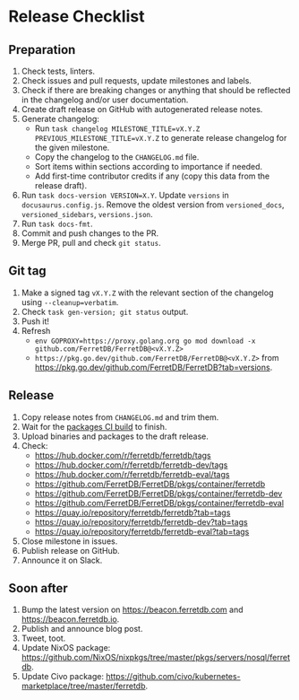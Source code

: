 # Release Checklist

## Preparation

1. Check tests, linters.
2. Check issues and pull requests, update milestones and labels.
3. Check if there are breaking changes or anything that should be reflected in the changelog and/or user documentation.
4. Create draft release on GitHub with autogenerated release notes.
5. Generate changelog:
   - Run `task changelog MILESTONE_TITLE=vX.Y.Z PREVIOUS_MILESTONE_TITLE=vX.Y.Z` to generate release changelog for the given milestone.
   - Copy the changelog to the `CHANGELOG.md` file.
   - Sort items within sections according to importance if needed.
   - Add first-time contributor credits if any (copy this data from the release draft).
6. Run `task docs-version VERSION=X.Y`.
   Update `versions` in `docusaurus.config.js`.
   Remove the oldest version from `versioned_docs`, `versioned_sidebars`, `versions.json`.
7. Run `task docs-fmt`.
8. Commit and push changes to the PR.
9. Merge PR, pull and check `git status`.

## Git tag

1. Make a signed tag `vX.Y.Z` with the relevant section of the changelog using `--cleanup=verbatim`.
2. Check `task gen-version; git status` output.
3. Push it!
4. Refresh
   - `env GOPROXY=https://proxy.golang.org go mod download -x github.com/FerretDB/FerretDB@<vX.Y.Z>`
   - `https://pkg.go.dev/github.com/FerretDB/FerretDB@<vX.Y.Z>` from https://pkg.go.dev/github.com/FerretDB/FerretDB?tab=versions.

## Release

1. Copy release notes from `CHANGELOG.md` and trim them.
2. Wait for the [packages CI build](https://github.com/FerretDB/FerretDB/actions/workflows/packages.yml?query=event%3Apush)
   to finish.
3. Upload binaries and packages to the draft release.
4. Check:
   - https://hub.docker.com/r/ferretdb/ferretdb/tags
   - https://hub.docker.com/r/ferretdb/ferretdb-dev/tags
   - https://hub.docker.com/r/ferretdb/ferretdb-eval/tags
   - https://github.com/FerretDB/FerretDB/pkgs/container/ferretdb
   - https://github.com/FerretDB/FerretDB/pkgs/container/ferretdb-dev
   - https://github.com/FerretDB/FerretDB/pkgs/container/ferretdb-eval
   - https://quay.io/repository/ferretdb/ferretdb?tab=tags
   - https://quay.io/repository/ferretdb/ferretdb-dev?tab=tags
   - https://quay.io/repository/ferretdb/ferretdb-eval?tab=tags
5. Close milestone in issues.
6. Publish release on GitHub.
7. Announce it on Slack.

## Soon after

1. Bump the latest version on https://beacon.ferretdb.com and https://beacon.ferretdb.io.
2. Publish and announce blog post.
3. Tweet, toot.
4. Update NixOS package: https://github.com/NixOS/nixpkgs/tree/master/pkgs/servers/nosql/ferretdb.
5. Update Civo package: https://github.com/civo/kubernetes-marketplace/tree/master/ferretdb.
